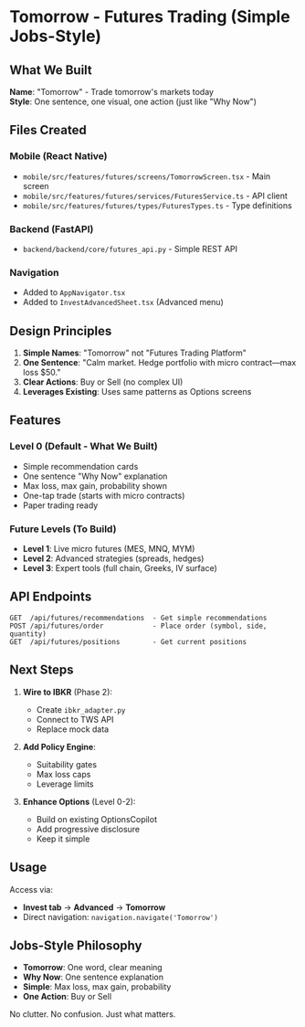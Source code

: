# Tomorrow - Futures Trading (Simple Jobs-Style)

## What We Built

**Name**: "Tomorrow" - Trade tomorrow's markets today  
**Style**: One sentence, one visual, one action (just like "Why Now")

## Files Created

### Mobile (React Native)
- `mobile/src/features/futures/screens/TomorrowScreen.tsx` - Main screen
- `mobile/src/features/futures/services/FuturesService.ts` - API client
- `mobile/src/features/futures/types/FuturesTypes.ts` - Type definitions

### Backend (FastAPI)
- `backend/backend/core/futures_api.py` - Simple REST API

### Navigation
- Added to `AppNavigator.tsx`
- Added to `InvestAdvancedSheet.tsx` (Advanced menu)

## Design Principles

1. **Simple Names**: "Tomorrow" not "Futures Trading Platform"
2. **One Sentence**: "Calm market. Hedge portfolio with micro contract—max loss $50."
3. **Clear Actions**: Buy or Sell (no complex UI)
4. **Leverages Existing**: Uses same patterns as Options screens

## Features

### Level 0 (Default - What We Built)
- Simple recommendation cards
- One sentence "Why Now" explanation
- Max loss, max gain, probability shown
- One-tap trade (starts with micro contracts)
- Paper trading ready

### Future Levels (To Build)
- **Level 1**: Live micro futures (MES, MNQ, MYM)
- **Level 2**: Advanced strategies (spreads, hedges)
- **Level 3**: Expert tools (full chain, Greeks, IV surface)

## API Endpoints

```
GET  /api/futures/recommendations  - Get simple recommendations
POST /api/futures/order            - Place order (symbol, side, quantity)
GET  /api/futures/positions        - Get current positions
```

## Next Steps

1. **Wire to IBKR** (Phase 2):
   - Create `ibkr_adapter.py`
   - Connect to TWS API
   - Replace mock data

2. **Add Policy Engine**:
   - Suitability gates
   - Max loss caps
   - Leverage limits

3. **Enhance Options** (Level 0-2):
   - Build on existing OptionsCopilot
   - Add progressive disclosure
   - Keep it simple

## Usage

Access via:
- **Invest tab** → **Advanced** → **Tomorrow**
- Direct navigation: `navigation.navigate('Tomorrow')`

## Jobs-Style Philosophy

- **Tomorrow**: One word, clear meaning
- **Why Now**: One sentence explanation
- **Simple**: Max loss, max gain, probability
- **One Action**: Buy or Sell

No clutter. No confusion. Just what matters.

